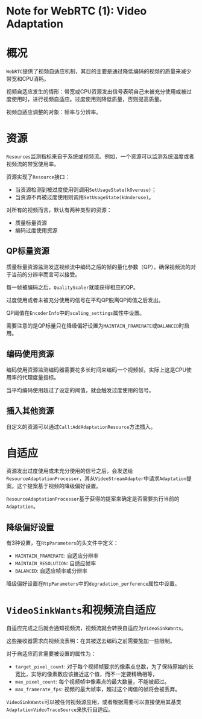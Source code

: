 # Note for WebRTC (1): Video Adaptation


# 概况

`WebRTC`提供了视频自适应机制，其目的主要是通过降低编码的视频的质量来减少带宽和CPU消耗。

视频自适应发生的情形：带宽或CPU资源发出信号表明自己未被充分使用或被过度使用时，进行视频自适应。过度使用则降低质量，否则提高质量。

视频自适应调整的对象：帧率与分辨率。

# 资源

`Resources`监测指标来自于系统或视频流。例如，一个资源可以监测系统温度或者视频流的带宽使用率。

资源实现了`Resource`接口：

+ 当资源检测到被过度使用则调用`SetUsageState(kOveruse)`；
+ 当资源不再被过度使用则调用`SetUsageState(kUnderuse)`。

对所有的视频而言，默认有两种类型的资源：

+ 质量标量资源
+ 编码过度使用资源

## QP标量资源

质量标量资源监测发送视频流中编码之后的帧的量化参数（QP），确保视频流的对于当前的分辨率而言可以接受。

每一帧被编码之后，`QualityScaler`就能获得相应的QP。

过度使用或者未被充分使用的信号在平均QP脱离QP阈值之后发出。

QP阈值在`EncoderInfo`中的`scaling_settings`属性中设置。

需要注意的是QP标量只在降级偏好设置为`MAINTAIN_FRAMERATE`或`BALANCED`时启用。

## 编码使用资源

编码使用资源监测编码器需要花多长时间来编码一个视频帧，实际上这是CPU使用率的代理度量指标。

当平均编码使用超过了设定的阈值，就会触发过度使用的信号。

## 插入其他资源

自定义的资源可以通过`Call:AddAdaptationResource`方法插入。

# 自适应

资源发出过度使用或未充分使用的信号之后，会发送给`ResourceAdaptationProcessor`，其从`VideoStreamAdapter`中请求`Adaptation`提案。这个提案基于视频的降级偏好设置。

`ResourceAdaptationProcessor`基于获得的提案来确定是否需要执行当前的`Adaptation`。

## 降级偏好设置

有3种设置，在`RtpParameters`的头文件中定义：

+ `MAINTAIN_FRAMERATE`: 自适应分辨率
+ `MAINTAIN_RESOLUTION`: 自适应帧率
+ `BALANCED`: 自适应帧率或分辨率

降级偏好设置在`RtpParameters`中的`degradation_perference`属性中设置。

# `VideoSinkWants`和视频流自适应

自适应完成之后就会通知视频流，视频流就会转换自适应为`VideoSinkWants`。

这些接收器需求向视频流表明：在其被送去编码之前需要施加一些限制。

对于自适应而言需要被设置的属性为：

+ `target_pixel_count`: 对于每个视频帧要求的像素点总数，为了保持原始的长宽比，实际的像素数应该接近这个值，而不一定要精确相等，
+ `max_pixel_count`: 每个视频帧中像素点的最大数量，不能被超过。
+ `max_framerate_fps`: 视频的最大帧率，超过这个阈值的帧将会被丢弃。

`VideoSinkWants`可以被任何视频源应用，或者根据需要可以直接使用其基类`AdaptationVideoTraceSource`来执行自适应。

